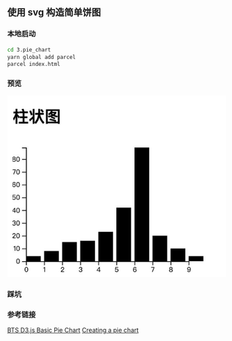## 使用 svg 构造简单饼图

### 本地启动

```bash
cd 3.pie_chart
yarn global add parcel
parcel index.html
```

### 预览
![image](https://raw.githubusercontent.com/stupidehorizon/learn-d3/master/img/2.1.png)

### 踩坑


### 参考链接

[BTS D3.js Basic Pie Chart](https://medium.com/codecakes/bts-d3-js-basic-pie-chart-d794f17b79bb)
[Creating a pie chart](https://scrimba.com/p/pb4WsX/cPyPVAr)